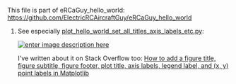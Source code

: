 This file is part of eRCaGuy_hello_world: https://github.com/ElectricRCAircraftGuy/eRCaGuy_hello_world

1. See especially [plot_hello_world_set_all_titles_axis_labels_etc.py](plot_hello_world_set_all_titles_axis_labels_etc.py):

    [![enter image description here][1]][1]

    I've written about it on Stack Overflow too: [How to add a figure title, figure subtitle, figure footer, plot title, axis labels, legend label, and (x, y) point labels in Matplotlib](https://stackoverflow.com/a/76311048/4561887)


  [1]: https://i.stack.imgur.com/AHBdn.png
